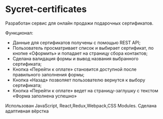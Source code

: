 # Sycret-certificates

 Разработан сервис для онлайн продажи подарочных сертификатов.

Функционал:
* Данные для сертификатов получены с помощью REST API;
* Пользователь просматривает список и выбирает сертификат, по кнопке «Оформить» и попадает на страницу сбора контактов;
* Сделана валидация формы и вывод названия выбранного сертификата;
* Кнопка «Перейти к оплате» становится доступной после правильного заполнения формы;
* Кнопка «Назад» позволяет пользователю вернутся к выбору сертификата;
* Кнопка «Перейти к оплате» ведет на страницу-заглушку с текстом  «Форма заполнена успешно»
  
Использован JavaScript, React,Redux,Webpack,CSS Modules. Сделана адаптивная вёрстка

